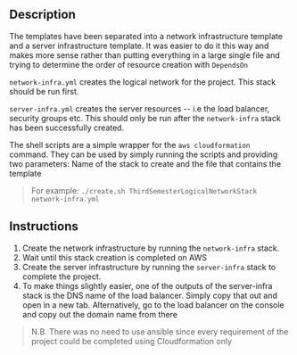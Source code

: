 ## Description
The templates have been separated into a network infrastructure template and a server infrastructure template. It was easier to do it this way and makes more sense rather than putting everything in a large single file and trying to determine the order of resource creation with `DependsOn`

`network-infra.yml` creates the logical network for the project. This stack should be run first.

`server-infra.yml` creates the server resources -- i.e the load balancer, security groups etc. This should only be run after the `network-infra` stack has been successfully created.

The shell scripts are a simple wrapper for the `aws cloudformation` command. They can be used by simply running the scripts and providing two parameters: Name of the stack to create and the file that contains the template

> For example: `./create.sh ThirdSemesterLogicalNetworkStack network-infra.yml`

## Instructions
1. Create the network infrastructure by running the `network-infra` stack.
2. Wait until this stack creation is completed on AWS
3. Create the server infrastructure by running the `server-infra` stack to complete the project.
4. To make things slightly easier, one of the outputs of the server-infra stack is the DNS name of the load balancer. Simply copy that out and open in a new tab. Alternatively, go to the load balancer on the console and copy out the domain name from there

> N.B. There was no need to use ansible since every requirement of the project could be completed using Cloudformation only